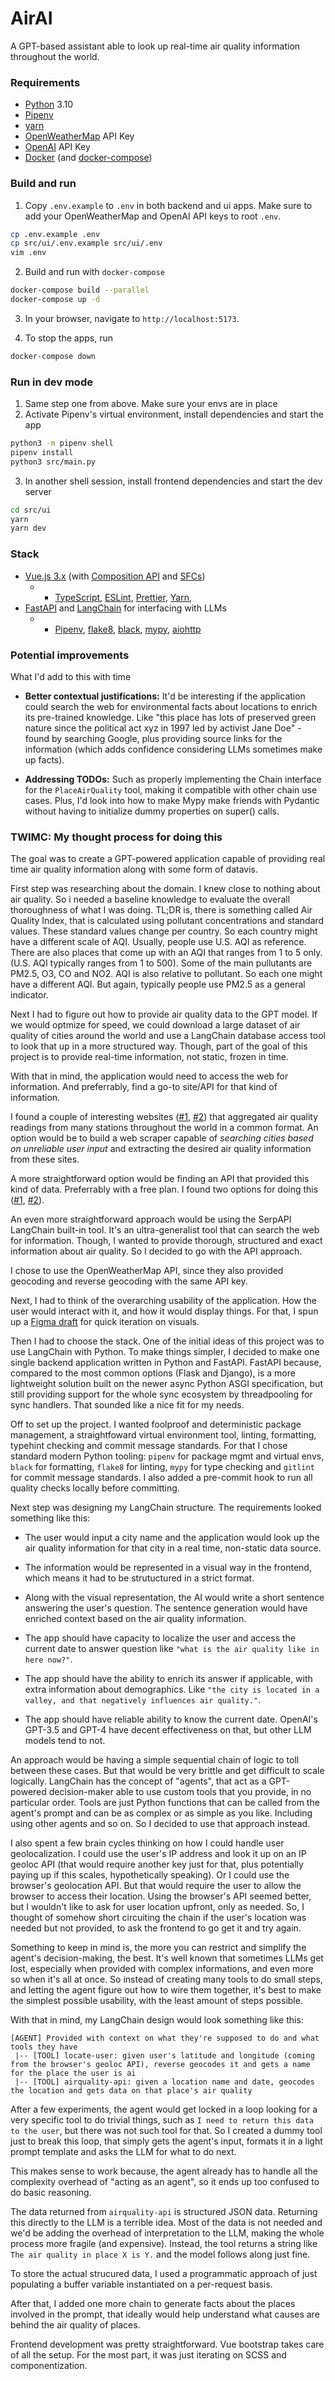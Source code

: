 # AirAI

A GPT-based assistant able to look up real-time air quality information throughout the world.

### Requirements

- [Python](https://github.com/asdf-community/asdf-python) 3.10
- [Pipenv](https://pipenv.pypa.io/en/latest/)
- [yarn](https://classic.yarnpkg.com/lang/en/docs/install/)
- [OpenWeatherMap](https://openweathermap.org/price) API Key
- [OpenAI](https://platform.openai.com/) API Key
- [Docker](https://docs.docker.com/engine/install) (and [docker-compose](https://docs.docker.com/compose/install/))

### Build and run

1. Copy `.env.example` to `.env` in both backend and ui apps. Make sure to add your OpenWeatherMap and OpenAI API keys to root `.env`.

```bash
cp .env.example .env
cp src/ui/.env.example src/ui/.env
vim .env
```

2. Build and run with `docker-compose` 

```bash
docker-compose build --parallel
docker-compose up -d
```

3. In your browser, navigate to `http://localhost:5173`.

4. To stop the apps, run

```bash
docker-compose down
```

### Run in dev mode

1. Same step one from above. Make sure your envs are in place
2. Activate Pipenv's virtual environment, install dependencies and start the app

```bash
python3 -m pipenv shell
pipenv install
python3 src/main.py
```

3. In another shell session, install frontend dependencies and start the dev server

```bash
cd src/ui
yarn
yarn dev
```

### Stack

- [Vue.js 3.x](https://vuejs.org/) (with [Composition API](https://vuejs.org/guide/extras/composition-api-faq.html) and [SFCs](https://vuejs.org/guide/scaling-up/sfc.html))
  - - [TypeScript](https://www.typescriptlang.org/), [ESLint](https://eslint.org/), [Prettier](https://prettier.io/), [Yarn](https://yarnpkg.com/),
- [FastAPI](https://fastapi.tiangolo.com/) and [LangChain](https://python.langchain.com/en/latest/index.html) for interfacing with LLMs
  - - [Pipenv](https://pipenv.pypa.io/en/latest/), [flake8](https://flake8.pycqa.org/en/latest/), [black](https://github.com/psf/black), [mypy](https://mypy-lang.org/), [aiohttp](https://docs.aiohttp.org/en/stable/)

### Potential improvements

What I'd add to this with time

- **Better contextual justifications:** It'd be interesting if the application could search the web for environmental facts about locations to enrich its pre-trained knowledge. Like "this place has lots of preserved green nature since the political act xyz in 1997 led by activist Jane Doe" - found by searching Google, plus providing source links for the information (which adds confidence considering LLMs sometimes make up facts).

- **Addressing TODOs:** Such as properly implementing the Chain interface for the `PlaceAirQuality` tool, making it compatible with other chain use cases. Plus, I'd look into how to make Mypy make friends with Pydantic without having to initialize dummy properties on super() calls.


### TWIMC: My thought process for doing this

The goal was to create a GPT-powered application capable of providing real time air quality information along with some form of datavis.

First step was researching about the domain. I knew close to nothing about air quality. So i needed a baseline knowledge to evaluate the overall thoroughness of what I was doing. TL;DR is, there is something called Air Quality Index, that is calculated using pollutant concentrations and standard values. These standard values change per country. So each country might have a different scale of AQI. Usually, people use U.S. AQI as reference. There are also places that come up with an AQI that ranges from 1 to 5 only. (U.S. AQI typically ranges from 1 to 500). Some of the main pullutants are PM2.5, O3, CO and NO2. AQI is also relative to pollutant. So each one might have a different AQI. But again, typically people use PM2.5 as a general indicator.

Next I had to figure out how to provide air quality data to the GPT model. If we would optmize for speed, we could download a large dataset of air quality of cities around the world and use a LangChain database access tool to look that up in a more structured way. Though, part of the goal of this project is to provide real-time information, not static, frozen in time.

With that in mind, the application would need to access the web for information. And preferrably, find a go-to site/API for that kind of information.

I found a couple of interesting websites ([#1](https://aqicn.org/), [#2](https://www.iqair.com/)) that aggregated air quality readings from many stations throughout the world in a common format. An option would be to build a web scraper capable of _searching cities based on unreliable user input_ and extracting the desired air quality information from these sites.

A more straightforward option would be finding an API that provided this kind of data. Preferrably with a free plan. I found two options for doing this ([#1](https://www.iqair.com/air-pollution-data-api), [#2](https://openweathermap.org/price)).

An even more straightforward approach would be using the SerpAPI LangChain built-in tool. It's an ultra-generalist tool that can search the web for information. Though, I wanted to provide thorough, structured and exact information about air quality. So I decided to go with the API approach.

I chose to use the OpenWeatherMap API, since they also provided geocoding and reverse geocoding with the same API key.

Next, I had to think of the overarching usability of the application. How the user would interact with it, and how it would display things. For that, I spun up a [Figma draft](https://www.figma.com/file/hqd0hUoHhozdCw3jr8ArzR/AirAI?node-id=0%3A1&t=wqPpiuKKLsA7YPS2-1) for quick iteration on visuals.

Then I had to choose the stack. One of the initial ideas of this project was to use LangChain with Python. To make things simpler, I decided to make one single backend application written in Python and FastAPI. FastAPI because, compared to the most common options (Flask and Django), is a more lightweight solution built on the newer async Python ASGI specification, but still providing support for the whole sync ecosystem by threadpooling for sync handlers. That sounded like a nice fit for my needs.

Off to set up the project. I wanted foolproof and deterministic package management, a straightfoward virtual environment tool, linting, formatting, typehint checking and commit message standards. For that I chose standard modern Python tooling: `pipenv` for package mgmt and virtual envs, `black` for formatting, `flake8` for linting, `mypy` for type checking and `gitlint` for commit message standards. I also added a pre-commit hook to run all quality checks locally before committing.

Next step was designing my LangChain structure. The requirements looked something like this:

- The user would input a city name and the application would look up the air quality information for that city in a real time, non-static data source.

- The information would be represented in a visual way in the frontend, which means it had to be strutuctured in a strict format.

- Along with the visual representation, the AI would write a short sentence answering the user's question. The sentence generation would have enriched context based on the air quality information.

- The app should have capacity to localize the user and access the current date to answer question like `"what is the air quality like in here now?"`.

- The app should have the ability to enrich its answer if applicable, with extra information about demographics. Like `"the city is located in a valley, and that negatively influences air quality."`.

- The app should have reliable ability to know the current date. OpenAI's GPT-3.5 and GPT-4 have decent effectiveness on that, but other LLM models tend to not.

An approach would be having a simple sequential chain of logic to toll between these cases. But that would be very brittle and get difficult to scale logically. LangChain has the concept of "agents", that act as a GPT-powered decision-maker able to use custom tools that you provide, in no particular order. Tools are just Python functions that can be called from the agent's prompt and can be as complex or as simple as you like. Including using other agents and so on. So I decided to use that approach instead.

I also spent a few brain cycles thinking on how I could handle user geolocalization. I could use the user's IP address and look it up on an IP geoloc API (that would require another key just for that, plus potentially paying up if this scales, hypothetically speaking). Or I could use the browser's geolocation API. But that would require the user to allow the browser to access their location. Using the browser's API seemed better, but I wouldn't like to ask for user location upfront, only as needed. So, I thought of somehow short circuiting the chain if the user's location was needed but not provided, to ask the frontend to go get it and try again.

Something to keep in mind is, the more you can restrict and simplify the agent's decision-making, the best. It's well known that sometimes LLMs get lost, especially when provided with complex informations, and even more so when it's all at once. So instead of creating many tools to do small steps, and letting the agent figure out how to wire them together, it's best to make the simplest possible usability, with the least amount of steps possible.

With that in mind, my LangChain design would look something like this:

```plaintext
[AGENT] Provided with context on what they're supposed to do and what tools they have
 |-- [TOOL] locate-user: given user's latitude and longitude (coming from the browser's geoloc API), reverse geocodes it and gets a name for the place the user is ai
 |-- [TOOL] airquality-api: given a location name and date, geocodes the location and gets data on that place's air quality
```

After a few experiments, the agent would get locked in a loop looking for a very specific tool to do trivial things, such as `I need to return this data to the user`, but there was not such tool for that. So I created a dummy tool just to break this loop, that simply gets the agent's input, formats it in a light prompt template and asks the LLM for what to do next.

This makes sense to work because, the agent already has to handle all the complexity overhead of "acting as an agent", so it ends up too confused to do basic reasoning.

The data returned from `airquality-api` is structured JSON data. Returning this directly to the LLM is a terrible idea. Most of the data is not needed and we'd be adding the overhead of interpretation to the LLM, making the whole process more fragile (and expensive). Instead, the tool returns a string like `The air quality in place X is Y.` and the model follows along just fine.

To store the actual strucured data, I used a programmatic approach of just populating a buffer variable instantiated on a per-request basis.

After that, I added one more chain to generate facts about the places involved in the prompt, that ideally would help understand what causes are behind the air quality of places.

Frontend development was pretty straightforward. Vue bootstrap takes care of all the setup. For the most part, it was just iterating on SCSS and componentization.
